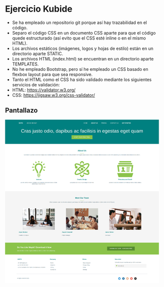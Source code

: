 # Ejercicio Kubide
* Se ha empleado un repositorio git porque así hay trazabilidad en el código.
* Separo el código CSS en un documento CSS aparte para que el código quede estructurado (así evito que el CSS esté inline o en el mismo HTML).
* Los archivos estáticos (imágenes, logos y hojas de estilo) están en un directorio aparte STATIC.
* Los archivos HTML (index.html) se encuentran en un directorio aparte TEMPLATES.
* No he empleado Bootstrap, pero sí he empleado un CSS basado en flexbox layout para que sea responsive.
* Tanto el HTML como el CSS ha sido validado mediante los siguientes servicios de validación:
* HTML: https://validator.w3.org/
* CSS: https://jigsaw.w3.org/css-validator/

## Pantallazo
![picture](pantallazo.png)
